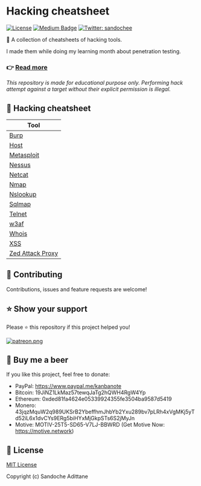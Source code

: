 # Hacking cheatsheet

[![License][license-src]][license-href]
[![Medium Badge](https://badgen.net/badge/icon/medium?icon=medium&label)](https://medium.com/@sandoche)
[![Twitter: sandochee](https://img.shields.io/twitter/follow/sandochee.svg?style=social)](https://twitter.com/sandochee)

📑 A collection of cheatsheets of hacking tools.

I made them while doing my learning month about penetration testing.

### 👉 [Read more](https://medium.com/learning-lab/getting-started-with-ethical-hacking-1aa6401355fa)

_This repository is made for educational purpose only. Performing hack attempt against a target without their explicit permission is illegal._

## 📑 Hacking cheatsheet

| Tool                                     |
| ---------------------------------------- |
| [Burp](/cheatsheets/BURP.md)             |
| [Host](/cheatsheets/HOST.md)             |
| [Metasploit](/cheatsheets/METASPLOIT.md) |
| [Nessus](/cheatsheets/NESSUS.md)         |
| [Netcat](/cheatsheets/NETCAT.md)         |
| [Nmap](/cheatsheets/NMAP.md)             |
| [Nslookup](/cheatsheets/NSLOOKUP.md)     |
| [Sqlmap](/cheatsheets/SQLMAP.md)         |
| [Telnet](/cheatsheets/TELNET.md)         |
| [w3af](/cheatsheets/W3AF.md)             |
| [Whois](/cheatsheets/WHOIS.md)           |
| [XSS](/cheatsheets/XSS.md)               |
| [Zed Attack Proxy](/cheatsheets/ZAP.md)  |

## 🤝 Contributing

Contributions, issues and feature requests are welcome!

## ⭐️ Show your support

Please ⭐️ this repository if this project helped you!

<a href="https://www.patreon.com/sandoche">[![patreon.png](https://c5.patreon.com/external/logo/become_a_patron_button.png)](https://www.patreon.com/sandoche)</a>

## 🍺 Buy me a beer

If you like this project, feel free to donate:

- PayPal: https://www.paypal.me/kanbanote
- Bitcoin: 19JiNZ1LkMaz57tewqJaTg2hQWH4RgW4Yp
- Ethereum: 0xded81fa4624e05339924355fe3504ba9587d5419
- Monero: 43jqzMquW2q989UKSrB2YbeffhmJhbYb2Yxu289bv7pLRh4xVgMKj5yTd52iL6x1dvCYs9ERg5biHYxMjGkpSTs6S2jMyJn
- Motive: MOTIV-25T5-SD65-V7LJ-BBWRD (Get Motive Now: https://motive.network)

## 📄 License

[MIT License](./LICENSE)

Copyright (c) Sandoche Adittane

<!-- Badges -->

[license-src]: https://img.shields.io/npm/l/darkmode-js.svg
[license-href]: ./LICENSE
